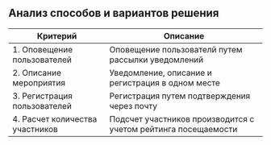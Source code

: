## Анализ способов и вариантов решения

| Критерий                        | Описание                                                       |
|---------------------------------|----------------------------------------------------------------|
| 1. Оповещение пользователей     | Оповещение пользователй путем рассылки уведомлений             |
| 2. Описание мероприятия         | Уведомление, описание и регистрация в одном месте              |
| 3. Регистрация пользователей    | Регистрация путем подтверждения через почту                    |
| 4. Расчет количества участников | Подсчет участников производится с учетом рейтинга посещаемости |
